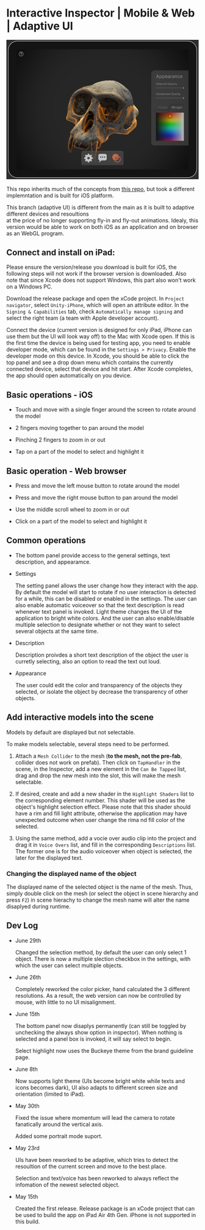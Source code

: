 # Interactive Inspector | Mobile & Web | Adaptive UI 

<p align="center">
	<img src="https://raw.githubusercontent.com/Amarthgul/InteractiveInspector/main/Assets/Resources/Screenshots/CoverVer01.png" width="512">
</p>

This repo inherits much of the concepts from [this repo](https://github.com/cs-isamiul/Interactive-Anatomy-Visualization-Demo),
but took a different implemntation and is built for iOS platform. 

This branch (adaptive UI) is different from the main as it is built to adaptive different devices and resoultions  
at the price of no longer supporting fly-in and fly-out animations. Idealy, this version would be able to work on
both iOS as an application and on browser as an WebGL program. 

## Connect and install on iPad:

Please ensure the version/release you download is built for iOS, the following steps will not work if the browser version is
downloaded. Also note that since Xcode does not support Windows, this part also won't work on a Windows PC. 

Download the release package and open the xCode project. In `Project navigator`, select `Unity-iPhone`, which will open an 
attribute editor. In the `Signing & Capabilities` tab, check `Automatically manage signing` and select the right team 
(a team with Apple developer account). 

Connect the device (current version is designed for only iPad, iPhone can use them but the UI will look way off) to the Mac with Xcode open. 
If this is the first time the device is being used for testing app, you need to enable developer mode, which can be found in the `Settings > Privacy`.
Enable the developer mode on this device. 
In Xcode, you should be able to click the top panel and see a drop down menu which contains the currently connected device, select that device and 
hit start. After Xcode completes, the app should open automatically on you device. 

## Basic operations - iOS

* Touch and move with a single finger around the screen to rotate around the model 

* 2 fingers moving together to pan around the model

* Pinching 2 fingers to zoom in or out

* Tap on a part of the model to select and highlight it

## Basic operation - Web browser

* Press and move the left mouse button to rotate around the model 

* Press and move the right mouse button to pan around the model

* Use the middle scroll wheel to zoom in or out

* Click on a part of the model to select and highlight it

## Common operations 

* The bottom panel provide access to the general settings, text description, and appearamce. 

* Settings 

  The setting panel allows the user change how they interact with the app. By default the model will start to rotate if no user interaction is 
  detected for a while, this can be disabled or enabled in the settings. The user can also enable automatic voiceover so that the text description
  is read whenever text panel is invoked. Light theme changes the UI of the application to bright white colors. And the user can also enable/disable 
  multiple selection to designate whether or not they want to select several objects at the same time. 

* Description

  Description proivdes a short text description of the object the user is curretly selecting, also an option to read the text out loud. 

* Appearance

  The user could edit the color and transparency of the objects they selected, or isolate the object by decrease the transparency of other objects. 


## Add interactive models into the scene

Models by default are displayed but not selectable. 

To make models selectable, several steps need to be performed. 

1. Attach a `Mesh Collider` to the mesh (**to the mesh, not the pre-fab**, collider does not work on prefab).
Then click on `TapHandler` in the scene, in the Inspector, add a new element 
in the `Can Be Tapped` list, drag and drop the new mesh into the slot, 
this will make the mesh selectable. 

2. If desired, create and add a new shader in the `Highlight Shaders` list to
the corresponding element number. This shader will be used as the object's highlight
selection effect. Please note that this shader should have a rim and fill light attribute,
otherwise the application may have unexpected outcome when user change the rima nd fill color
of the selected. 

3. Using the same method, add a vocie over audio clip into the project and drag it in `Voice Overs` 
list, and fill in the corresponding `Descriptions` list. The former one is for the audio voiceover 
when object is selected, the later for the displayed text.


### Changing the displayed name of the object

The displayed name of the selected object is the name of the mesh. Thus, simply double
click on the mesh (or select the object in scene hierarchy and press `F2`) in scene hierachy to change the mesh name 
will alter the name disaplyed during runtime. 


## Dev Log 

* June 29th 
  
  Changed the selection method, by default the user can only select 1 object. There is now a multiple slection
  checkbox in the settings, with which the user can select multiple objects. 

* June 26th 

  Completely reworked the color picker, hand calculated the 3 different resolutions. 
  As a result, the web version can now be controlled by mouse, with little to no UI misalignment. 

* June 15th 

  The bottom panel now disaplys permanently (can still be toggled by unchecking the always show option in inspector). 
  When nothing is selected and a panel box is invoked, it will say select to begin. 

  Select highlight now uses the Buckeye theme from the brand guideline page. 

* June 8th

  Now supports light theme (UIs become bright white while texts and icons becomes dark), 
  UI also adapts to different screen size and orientation (limited to iPad). 


* May 30th 

  Fixed the issue where momentum will lead the camera to rotate fanatically around the vertical axis. 

  Added some portrait mode suport. 


* May 23rd 

  UIs have been reworked to be adaptive, which tries to detect the resoultion of the current screen and move to the 
  best place. 

  Selection and text/voice has been reworked to always reflect the infomation of the newest selected object. 

* May 15th 
  
  Created the first release. Release package is an xCode project that can be used to build the app
  on iPad Air 4th Gen. iPhone is not supported in this build. 